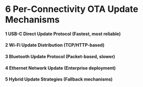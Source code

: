 # 6 Per-Connectivity OTA Update Mechanisms


#### 1 USB-C Direct Update Protocol (Fastest, most reliable)


#### 2 Wi-Fi Update Distribution (TCP/HTTP-based)


#### 3 Bluetooth Update Protocol (Packet-based, slower)


#### 4 Ethernet Network Update (Enterprise deployment)


#### 5 Hybrid Update Strategies (Fallback mechanisms)


